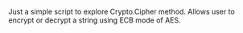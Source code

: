 Just a simple script to explore Crypto.Cipher method. Allows user to encrypt or decrypt a string using ECB mode of AES.
